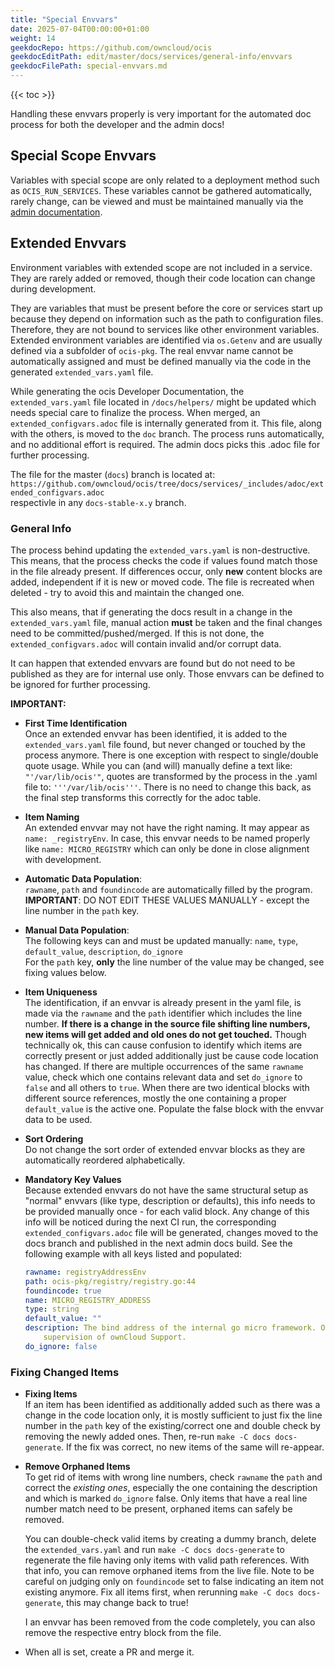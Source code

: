 ```yaml
---
title: "Special Envvars"
date: 2025-07-04T00:00:00+01:00
weight: 14
geekdocRepo: https://github.com/owncloud/ocis
geekdocEditPath: edit/master/docs/services/general-info/envvars
geekdocFilePath: special-envvars.md
---
```


{{< toc >}}

Handling these envvars properly is very important for the automated doc process for both the developer and the admin docs!

## Special Scope Envvars

Variables with special scope are only related to a deployment method such as `OCIS_RUN_SERVICES`. These variables cannot be gathered automatically, rarely change, can be viewed and must be maintained manually via the [admin documentation](https://doc.owncloud.com/ocis/next/deployment/services/env-vars-special-scope.html).

## Extended Envvars

Environment variables with extended scope are not included in a service. They are rarely added or removed, though their code location can change during development.

They are variables that must be present before the core or services start up because they depend on information such as the path to configuration files. Therefore, they are not bound to services like other environment variables. Extended environment variables are identified via `os.Getenv` and are usually defined via a subfolder of `ocis-pkg`. The real envvar name cannot be automatically assigned and must be defined manually via the code in the generated `extended_vars.yaml` file.

While generating the ocis Developer Documentation, the `extended_vars.yaml` file located in `/docs/helpers/` might be updated which needs special care to finalize the process. When merged, an `extended_configvars.adoc` file is internally generated from it. This file, along with the others, is moved to the `doc` branch. The process runs automatically, and no additional effort is required. The admin docs picks this .adoc file for further processing.

The file for the master (`docs`) branch is located at:\
`https://github.com/owncloud/ocis/tree/docs/services/_includes/adoc/extended_configvars.adoc`\
respectivle in any `docs-stable-x.y` branch.

### General Info

The process behind updating the `extended_vars.yaml` is non-destructive. This means, that the process checks the code if values found match those in the file already present. If differences occur, only **new** content blocks are added, independent if it is new or moved code. The file is recreated when  deleted - try to avoid this and maintain the changed one.

This also means, that if generating the docs result in a change in the `extended_vars.yaml` file, manual action **must** be taken and the final changes need to be committed/pushed/merged. If this is not done, the `extended_configvars.adoc` will contain invalid and/or corrupt data.

It can happen that extended envvars are found but do not need to be published as they are for internal use only. Those envvars can be defined to be ignored for further processing.

**IMPORTANT:**

- **First Time Identification**\
  Once an extended envvar has been identified, it is added to the `extended_vars.yaml` file found, but never changed or touched by the process anymore. There is one exception with respect to single/double quote usage. While you can (and will) manually define a text like: `"'/var/lib/ocis'"`, quotes are transformed by the process in the .yaml file to: `'''/var/lib/ocis'''`. There is no need to change this back, as the final step transforms this correctly for the adoc table.

- **Item Naming**\
  An extended envvar may not have the right naming. It may appear as `name: _registryEnv`. In case, this envvar needs to be named properly like `name: MICRO_REGISTRY` which can only be done in close alignment with development.

- **Automatic Data Population**:\
  `rawname`, `path` and `foundincode` are automatically filled by the program.\
  **IMPORTANT**: DO NOT EDIT THESE VALUES MANUALLY - except the line number in the `path` key.

- **Manual Data Population**:\
  The following keys can and must be updated manually: `name`, `type`, `default_value`, `description`, `do_ignore`\
  For the `path` key, **only** the line number of the value may be changed, see fixing values below.

- **Item Uniqueness**\
  The identification, if an envvar is already present in the yaml file, is made via the `rawname` and the `path` identifier which includes the line number. **If there is a change in the source file shifting line numbers, new items will get added and old ones do not get touched.** Though technically ok, this can cause confusion to identify which items are correctly present or just added additionally just be cause code location has changed. If there are multiple occurrences of the same `rawname` value, check which one contains relevant data and set `do_ignore` to `false` and all others to `true`. When there are two identical blocks with different source references, mostly the one containing a proper `default_value` is the active one. Populate the false block with the envvar data to be used.

- **Sort Ordering**\
  Do not change the sort order of extended envvar blocks as they are automatically reordered alphabetically.

- **Mandatory Key Values**\
  Because extended envvars do not have the same structural setup as "normal" envvars (like type, description or defaults), this info needs to be provided manually once - for each valid block. Any change of this info will be noticed during the next CI run, the corresponding `extended_configvars.adoc` file will be generated, changes moved to the docs branch and published in the next admin docs build. See the following example with all keys listed and populated:
    ```yaml
    rawname: registryAddressEnv
    path: ocis-pkg/registry/registry.go:44
    foundincode: true
    name: MICRO_REGISTRY_ADDRESS
    type: string
    default_value: ""
    description: The bind address of the internal go micro framework. Only change on
        supervision of ownCloud Support.
    do_ignore: false
    ```

### Fixing Changed Items

- **Fixing Items**\
  If an item has been identified as additionally added such as there was a change in the code location only, it is mostly sufficient to just fix the line number in the `path` key of the existing/correct one and double check by removing the newly added ones. Then, re-run `make -C docs docs-generate`. If the fix was correct, no new items of the same will re-appear.

- **Remove Orphaned Items**\
  To get rid of items with wrong line numbers, check `rawname` the `path` and correct the _existing ones_, especially the one containing the description and which is marked `do_ignore` false. Only items that have a real line number match need to be present, orphaned items can safely be removed.

  You can double-check valid items by creating a dummy branch, delete the `extended_vars.yaml` and run `make -C docs docs-generate` to regenerate the file having only items with valid path references. With that info, you can remove orphaned items from the live file. Note to be careful on judging only on `foundincode` set to false indicating an item not existing anymore. Fix all items first, when rerunning `make -C docs docs-generate`, this may change back to true!

  I an envvar has been removed from the code completely, you can also remove the respective entry block from the file. 

- When all is set, create a PR and merge it.
